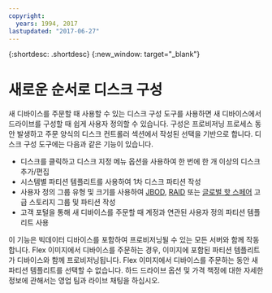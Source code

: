```yaml
---
copyright:
  years: 1994, 2017
lastupdated: "2017-06-27"
---
```


{:shortdesc: .shortdesc}
{:new_window: target="_blank"}


# 새로운 순서로 디스크 구성

새 디바이스를 주문할 때 사용할 수 있는 디스크 구성 도구를 사용하면 새 디바이스에서 드라이브를 구성할 때 쉽게 사용자 정의할 수 있습니다. 구성은 프로비저닝 프로세스 동안 발생하고 주문 양식의 디스크 컨트롤러 섹션에서 작성된 선택을 기반으로 합니다. 디스크 구성 도구에는 다음과 같은 기능이 있습니다.

* 디스크를 클릭하고 디스크 지정 메뉴 옵션을 사용하여 한 번에 한 개 이상의 디스크 추가/편집
* 시스템별 파티션 템플리트를 사용하여 1차 디스크 파티션 작성
* 사용자 정의 그룹 유형 및 크기를 사용하여 [JBOD](http://en.wikipedia.org/wiki/JBOD#JBOD), [RAID](http://en.wikipedia.org/wiki/RAID) 또는 [글로벌 핫 스페어](http://en.wikipedia.org/wiki/Hot_spare) 고급 스토리지 그룹 및 파티션 작성
* 고객 포털을 통해 새 디바이스를 주문할 때 계정과 연관된 사용자 정의 파티션 템플리트 사용

이 기능은 빅데이터 디바이스를 포함하여 프로비저닝될 수 있는 모든 서버와 함께 작동합니다. Flex 이미지에서 디바이스를 주문하는 경우, 이미지에 포함된 파티션 템플리트가 디바이스와 함께 프로비저닝됩니다. Flex 이미지에서 디바이스를 주문하는 동안 새 파티션 템플리트를 선택할 수 없습니다. 하드 드라이브 옵션 및 가격 책정에 대한 자세한 정보에 관해서는 영업 팀과 라이브 채팅을 하십시오.
